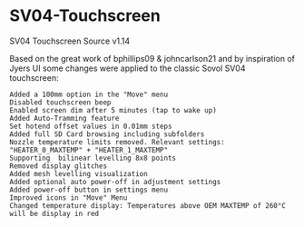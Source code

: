 # SV04-Touchscreen
 SV04 Touchscreen Source v1.14
 
 Based on the great work of bphillips09 & johncarlson21 and by inspiration of Jyers UI some changes were applied to the classic Sovol SV04 touchscreen:

    Added a 100mm option in the "Move" menu
    Disabled touchscreen beep
    Enabled screen dim after 5 minutes (tap to wake up)
    Added Auto-Tramming feature
    Set hotend offset values in 0.01mm steps
    Added full SD Card browsing including subfolders
    Nozzle temperature limits removed. Relevant settings: "HEATER_0_MAXTEMP" + "HEATER_1_MAXTEMP"
    Supporting  bilinear levelling 8x8 points
    Removed display glitches
    Added mesh levelling visualization
    Added optional auto power-off in adjustment settings
    Added power-off button in settings menu
    Improved icons in "Move" Menu
    Changed temperature display: Temperatures above OEM MAXTEMP of 260°C will be display in red


